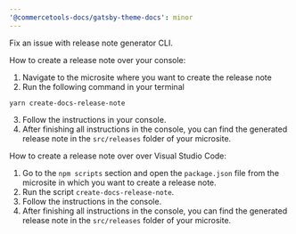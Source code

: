 ```yaml
---
'@commercetools-docs/gatsby-theme-docs': minor
---
```


Fix an issue with release note generator CLI.

How to create a release note over your console:

1. Navigate to the microsite where you want to create the release note
2. Run the following command in your terminal

```
yarn create-docs-release-note
```

3. Follow the instructions in your console.
4. After finishing all instructions in the console, you can find the generated release note in the `src/releases` folder of your microsite.

How to create a release note over over Visual Studio Code:

1. Go to the `npm scripts` section and open the `package.json` file from the microsite in which you want to create a release note.
2. Run the script `create-docs-release-note`.
3. Follow the instructions in the console.
4. After finishing all instructions in the console, you can find the generated release note in the `src/releases` folder of your microsite.
